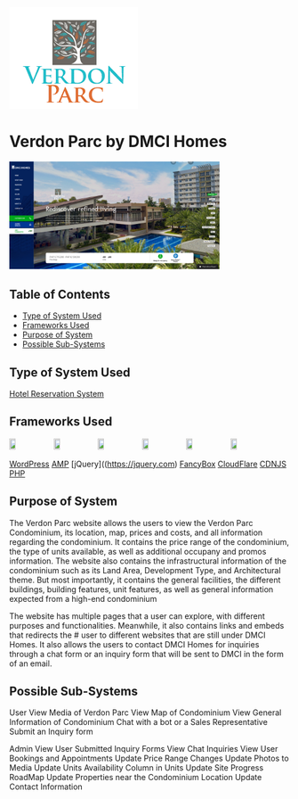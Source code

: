 ![Verdon Parc Logo](https://github.com/Miraii133/itelective3-web/blob/main/verdon_parc_logo.png "Verdon Parc")
# Verdon Parc by DMCI Homes
<img src="https://github.com/Miraii133/itelective3-web/blob/main/verdon_parc_site.png" width="75%" height="75%">

## Table of Contents
* [Type of System Used](#type-of-system-used)
* [Frameworks Used](#frameworks-used)
* [Purpose of System](#purpose-of-system)
* [Possible Sub-Systems](#possible-sub-systems)

## Type of System Used
[Hotel Reservation System](https://svg.template.creately.com/hkxgmux72)

## Frameworks Used
<p float="left">
 

<img src="https://s.w.org/style/images/about/WordPress-logotype-wmark.png" width="15%" height="15%">
<img src="https://amp.dev/static/img/icons/icon-512x512.png" width="15%" height="15%">
<img src="https://upload.wikimedia.org/wikipedia/commons/thumb/f/fd/JQuery-Logo.svg/2560px-JQuery-Logo.svg.png" width="15%" height="15%">
<img src="https://ps.w.org/fancybox-for-wordpress/assets/icon-256x256.jpg?rev=1864321" width="15%" height="15%">
<img src="https://upload.wikimedia.org/wikipedia/commons/9/9b/CDNJS_Logo_-_Web%2C_Dark_Variant.png" width="15%" height="15%">
<img src="https://upload.wikimedia.org/wikipedia/commons/thumb/2/27/PHP-logo.svg/1200px-PHP-logo.svg.png" width="15%" height="15%">
</p>


[WordPress](https://www.wordpress.com) [AMP](https://amp.dev/) [jQuery]((https://jquery.com) [FancyBox](https://cdnjs.com/libraries/fancybox) [CloudFlare](https://www.cloudflare.com) [CDNJS](https://cdnjs.com/) [PHP](https://www.php.net/)

## Purpose of System
The Verdon Parc website allows the users to view the Verdon Parc Condominium, its location, map, prices and costs, and all information regarding the condominium. It contains the price range of the condominium, the type of units available, as well as additional occupany and promos information. The website also contains the infrastructural information of the condominium such as its Land Area, Development Type, and Architectural theme. But most importantly, it contains the general facilities, the different buildings, building features, unit features, as well as general information expected from a high-end condominium

The website has multiple pages that a user can explore, with different purposes and functionalities. Meanwhile, it also contains links and embeds that redirects the # user to different websites that are still under DMCI Homes. It also allows the users to contact DMCI Homes for inquiries through a chat form or an inquiry form that will be sent to DMCI in the form of an email.

## Possible Sub-Systems
User
View Media of Verdon Parc
View Map of Condominium
View General Information of Condominium
Chat with a bot or a Sales Representative
Submit an Inquiry form 

Admin
View User Submitted Inquiry Forms
View Chat Inquiries
View User Bookings and Appointments
Update Price Range Changes
Update Photos to Media
Update Units Availability Column in Units
Update Site Progress RoadMap
Update Properties near the Condominium Location
Update Contact Information


